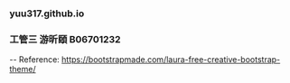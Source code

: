 ### yuu317.github.io
### 工管三 游昕頤 B06701232
--
Reference: https://bootstrapmade.com/laura-free-creative-bootstrap-theme/
